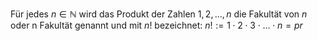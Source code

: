 Für jedes $n\in \mathbb{N}$ wird das Produkt der Zahlen $1,2,\dots,n$ die Fakultät von $n$ oder n Fakultät genannt und mit $n!$ bezeichnet: $n!:=1\cdot 2\cdot 3\cdot\dots \cdot n=pr$